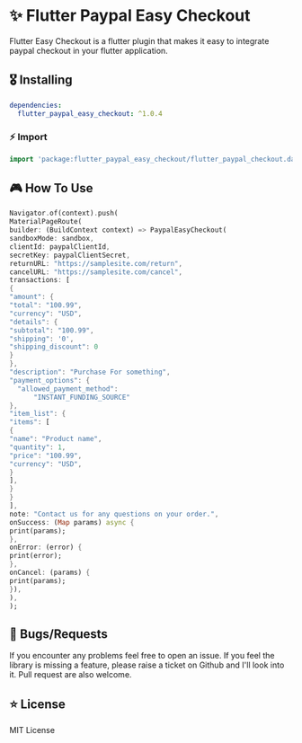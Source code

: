 # ✨ Flutter Paypal Easy Checkout

Flutter Easy Checkout is a flutter plugin that makes it easy to integrate paypal checkout in your flutter application.

## 🎖 Installing

```yaml
dependencies:
  flutter_paypal_easy_checkout: ^1.0.4
```

### ⚡️ Import

```dart
import 'package:flutter_paypal_easy_checkout/flutter_paypal_checkout.dart';
```

## 🎮 How To Use

```dart
Navigator.of(context).push(
MaterialPageRoute(
builder: (BuildContext context) => PaypalEasyCheckout(
sandboxMode: sandbox,
clientId: paypalClientId,
secretKey: paypalClientSecret,
returnURL: "https://samplesite.com/return",
cancelURL: "https://samplesite.com/cancel",
transactions: [
{
"amount": {
"total": "100.99",
"currency": "USD",
"details": {
"subtotal": "100.99",
"shipping": '0',
"shipping_discount": 0
}
},
"description": "Purchase For something",
"payment_options": {
  "allowed_payment_method":
      "INSTANT_FUNDING_SOURCE"
},
"item_list": {
"items": [
{
"name": "Product name",
"quantity": 1,
"price": "100.99",
"currency": "USD",
}
],
}
}
],
note: "Contact us for any questions on your order.",
onSuccess: (Map params) async {
print(params);
},
onError: (error) {
print(error);
},
onCancel: (params) {
print(params);
}),
),
);
```


## 🐛 Bugs/Requests

If you encounter any problems feel free to open an issue. If you feel the library is
missing a feature, please raise a ticket on Github and I'll look into it.
Pull request are also welcome.



## ⭐️ License

MIT License